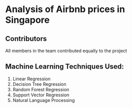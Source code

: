 # Analysis of Airbnb prices in Singapore

## Contributors
All members in the team contributed equally to the project
## Machine Learning Techniques Used:
1. Linear Regression
2. Decision Tree Regression
3. Random Forest Regression
4. Support Vector Regression
5. Natural Language Processing